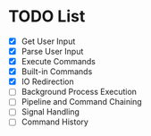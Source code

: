 # TODO List

- [x] Get User Input
- [x] Parse User Input
- [x] Execute Commands
- [x] Built-in Commands
- [x] IO Redirection
- [ ] Background Process Execution
- [ ] Pipeline and Command Chaining
- [ ] Signal Handling
- [ ] Command History
